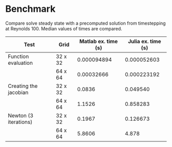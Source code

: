 # Benchmark

Compare solve steady state with a precomputed solution from timestepping at Reynolds 100.
Median values of times are compared.

| Test                   | Grid    | Matlab ex. time (s) | Julia ex. time (s) |
| ---------------------- | ------- | ------------------- | ------------------ |
| Function evaluation    | 32 x 32 | 0.000094894         | 0.000052603        |  
|                        | 64 x 64 | 0.00032666          | 0.000223192        |
| Creating the jacobian  | 32 x 32 | 0.0836              | 0.049540           |
|                        | 64 x 64 | 1.1526              | 0.858283           |
| Newton (3 iterations)  | 32 x 32 | 0.1967              | 0.126673           |
|                        | 64 x 64 | 5.8606              | 4.878              |
